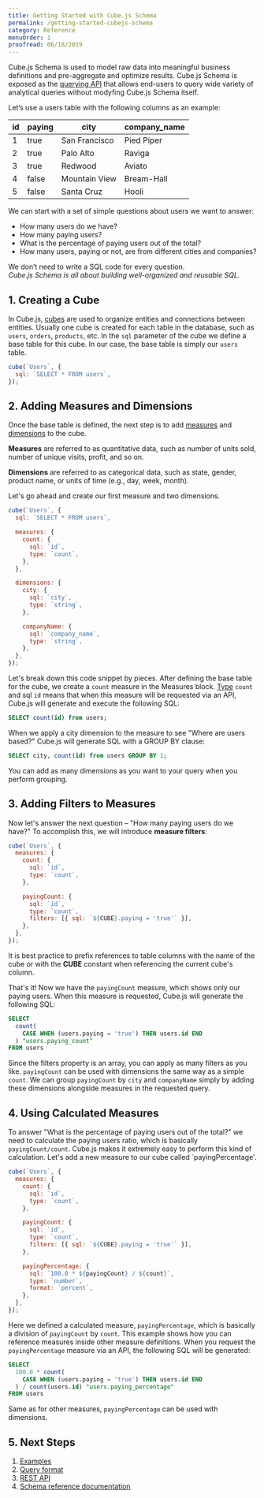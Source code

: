```yaml
---
title: Getting Started with Cube.js Schema
permalink: /getting-started-cubejs-schema
category: Reference
menuOrder: 1
proofread: 06/18/2019
---
```


Cube.js Schema is used to model raw data into meaningful business definitions
and pre-aggregate and optimize results. Cube.js Schema is exposed as the
[querying API](rest-api) that allows end-users to query wide variety of
analytical queries without modyfing Cube.js Schema itself.

Let’s use a users table with the following columns as an example:

| id  | paying | city          | company_name |
| --- | ------ | ------------- | ------------ |
| 1   | true   | San Francisco | Pied Piper   |
| 2   | true   | Palo Alto     | Raviga       |
| 3   | true   | Redwood       | Aviato       |
| 4   | false  | Mountain View | Bream-Hall   |
| 5   | false  | Santa Cruz    | Hooli        |

We can start with a set of simple questions about users we want to answer:

- How many users do we have?
- How many paying users?
- What is the percentage of paying users out of the total?
- How many users, paying or not, are from different cities and companies?

We don’t need to write a SQL code for every question. <br /> _Cube.js Schema is
all about building well-organized and reusable SQL._

## 1. Creating a Cube

In Cube.js, [cubes](/schema/reference/cube) are used to organize entities and
connections between entities. Usually one cube is created for each table in the
database, such as `users`, `orders`, `products`, etc. In the `sql` parameter of
the cube we define a base table for this cube. In our case, the base table is
simply our `users` table.

```javascript
cube(`Users`, {
  sql: `SELECT * FROM users`,
});
```

## 2. Adding Measures and Dimensions

Once the base table is defined, the next step is to add
[measures](/schema/reference/measures) and
[dimensions](/schema/reference/dimensions) to the cube.

<div class="block help-block">
  <p><b>Measures</b> are referred to as quantitative data, such as number of units sold, number of unique visits, profit, and so on.</p>
  <p><b>Dimensions</b> are referred to as categorical data, such as state, gender, product name, or units of time (e.g., day, week, month).</p>
</div>

Let's go ahead and create our first measure and two dimensions.

```javascript
cube(`Users`, {
  sql: `SELECT * FROM users`,

  measures: {
    count: {
      sql: `id`,
      type: `count`,
    },
  },

  dimensions: {
    city: {
      sql: `city`,
      type: `string`,
    },

    companyName: {
      sql: `company_name`,
      type: `string`,
    },
  },
});
```

Let's break down this code snippet by pieces. After defining the base table for
the cube, we create a `count` measure in the Measures block.
[Type](/schema/reference/types-and-formats) `count` and sql `id` means that when
this measure will be requested via an API, Cube.js will generate and execute the
following SQL:

```sql
SELECT count(id) from users;
```

When we apply a city dimension to the measure to see "Where are users based?"
Cube.js will generate SQL with a GROUP BY clause:

```sql
SELECT city, count(id) from users GROUP BY 1;
```

You can add as many dimensions as you want to your query when you perform
grouping.

## 3. Adding Filters to Measures

Now let's answer the next question – "How many paying users do we have?" To
accomplish this, we will introduce **measure filters**:

```javascript
cube(`Users`, {
  measures: {
    count: {
      sql: `id`,
      type: `count`,
    },

    payingCount: {
      sql: `id`,
      type: `count`,
      filters: [{ sql: `${CUBE}.paying = 'true'` }],
    },
  },
});
```

<div class="block help-block">
  <p>
    It is best practice to prefix references to table columns with the name of the cube or with the <b>CUBE</b> constant when referencing the current cube's column.
  </p>
</div>

That's it! Now we have the `payingCount` measure, which shows only our paying
users. When this measure is requested, Cube.js will generate the following SQL:

```sql
SELECT
  count(
    CASE WHEN (users.paying = 'true') THEN users.id END
  ) "users.paying_count"
FROM users
```

Since the filters property is an array, you can apply as many filters as you
like. `payingCount` can be used with dimensions the same way as a simple
`count`. We can group `payingCount` by `city` and `companyName` simply by adding
these dimensions alongside measures in the requested query.

## 4. Using Calculated Measures

To answer "What is the percentage of paying users out of the total?" we need to
calculate the paying users ratio, which is basically `payingCount/count`.
Cube.js makes it extremely easy to perform this kind of calculation. Let's add a
new measure to our cube called `payingPercentage'.

```javascript
cube(`Users`, {
  measures: {
    count: {
      sql: `id`,
      type: `count`,
    },

    payingCount: {
      sql: `id`,
      type: `count`,
      filters: [{ sql: `${CUBE}.paying = 'true'` }],
    },

    payingPercentage: {
      sql: `100.0 * ${payingCount} / ${count}`,
      type: `number`,
      format: `percent`,
    },
  },
});
```

Here we defined a calculated measure, `payingPercentage`, which is basically a
division of `payingCount` by `count`. This example shows how you can reference
measures inside other measure definitions. When you request the
`payingPercentage` measure via an API, the following SQL will be generated:

```sql
SELECT
  100.0 * count(
    CASE WHEN (users.paying = 'true') THEN users.id END
  ) / count(users.id) "users.paying_percentage"
FROM users
```

Same as for other measures, `payingPercentage` can be used with dimensions.

## 5. Next Steps

1. [Examples](examples)
2. [Query format](query-format)
3. [REST API](rest-api)
4. [Schema reference documentation](/schema/reference/cube)
